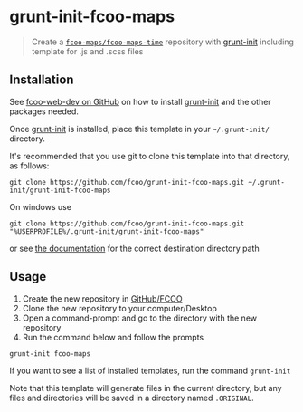 # grunt-init-fcoo-maps

>Create a [`fcoo-maps/fcoo-maps-time`](https://github.com/FCOO/fcoo-maps) repository with [grunt-init] including template for .js and .scss files

[grunt-init]: http://gruntjs.com/project-scaffolding
[fcoo-web-dev]: https://github.com/FCOO/fcoo-web-dev

## Installation
See [fcoo-web-dev on GitHub][fcoo-web-dev] on how to install [grunt-init] and the other packages needed.

Once [grunt-init] is installed, place this template in your `~/.grunt-init/` directory.

It's recommended that you use git to clone this template into that directory, as follows:

```
git clone https://github.com/fcoo/grunt-init-fcoo-maps.git ~/.grunt-init/grunt-init-fcoo-maps
```

On windows use
```
git clone https://github.com/fcoo/grunt-init-fcoo-maps.git "%USERPROFILE%/.grunt-init/grunt-init-fcoo-maps"
```
or see [the documentation][grunt-init] for the correct destination directory path

## Usage

1.    Create the new repository in [GitHub/FCOO](https://github.com/FCOO)
2.    Clone the new repository to your computer/Desktop
3.    Open a command-prompt and go to the directory with the new repository
4.    Run the command below and follow the prompts

```
grunt-init fcoo-maps
```

If you want to see a list of installed templates, run the command `grunt-init`

Note that this template will generate files in the current directory, but any files and directories will be saved in a directory named `.ORIGINAL`.

